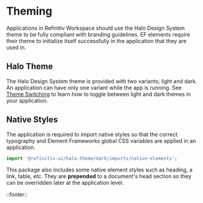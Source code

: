 <!--
type: page
title: Theming
location: ./start/theming
layout: default
-->

# Theming
Applications in Refinitiv Workspace should use the Halo Design System theme to be fully compliant with branding guidelines. EF elements require their theme to initialize itself successfully in the application that they are used in.

## Halo Theme
The Halo Design System theme is provided with two variants; light and dark. An application can have only one variant while the app is running. See [Theme Switching](/guides/theme-switching) to learn how to toggle between light and dark themes in your application.

## Native Styles

The application is required to import native styles so that the correct typography and Element Frameworks global CSS variables are applied in an application.

```javascript
import '@refinitiv-ui/halo-theme/dark/imports/native-elements';
```

This package also includes some native element styles such as heading, a link, table, etc. They are **prepended** to a document's head section so they can be overridden later at the application level.

::footer::
